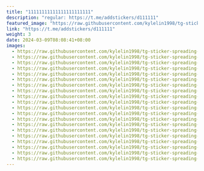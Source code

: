 ```yaml
---
title: "11111111111111111111111"
description: "regular: https://t.me/addstickers/d111111"
featured_image: "https://raw.githubusercontent.com/kylelin1998/tg-sticker-spreading-worldwide-images/main/img/9096fa53-f75e-43ef-8188-01aed8184d8a.jpg"
link: "https://t.me/addstickers/d111111"
weight: 3
date: 2024-03-09T08:08:41+08:00
images:
  - https://raw.githubusercontent.com/kylelin1998/tg-sticker-spreading-worldwide-images/main/img/9096fa53-f75e-43ef-8188-01aed8184d8a.jpg
  - https://raw.githubusercontent.com/kylelin1998/tg-sticker-spreading-worldwide-images/main/img/e0d19a16-52df-451c-ab4e-2840dcaa0277.jpg
  - https://raw.githubusercontent.com/kylelin1998/tg-sticker-spreading-worldwide-images/main/img/a264e7a6-df35-484e-a199-4fe849f59941.jpg
  - https://raw.githubusercontent.com/kylelin1998/tg-sticker-spreading-worldwide-images/main/img/1a4aab71-71fa-4022-9e1d-b5f5d43ab539.jpg
  - https://raw.githubusercontent.com/kylelin1998/tg-sticker-spreading-worldwide-images/main/img/066d6306-d5f4-40b5-87a9-604a0d004cff.jpg
  - https://raw.githubusercontent.com/kylelin1998/tg-sticker-spreading-worldwide-images/main/img/71da2b84-5fec-4d9c-a70b-2bc78fec503d.jpg
  - https://raw.githubusercontent.com/kylelin1998/tg-sticker-spreading-worldwide-images/main/img/7ef516b6-5b74-4b7e-b1fc-1a34b28bf7ff.jpg
  - https://raw.githubusercontent.com/kylelin1998/tg-sticker-spreading-worldwide-images/main/img/7c07bddb-0b07-45b4-9ecd-acdedd2da427.jpg
  - https://raw.githubusercontent.com/kylelin1998/tg-sticker-spreading-worldwide-images/main/img/2a3923c2-1ed5-4ca6-b476-90a914fa5d5a.jpg
  - https://raw.githubusercontent.com/kylelin1998/tg-sticker-spreading-worldwide-images/main/img/6de61918-76b0-428b-831f-daa994a6dddc.jpg
  - https://raw.githubusercontent.com/kylelin1998/tg-sticker-spreading-worldwide-images/main/img/64d19393-36e3-467a-910a-365f12df2457.jpg
  - https://raw.githubusercontent.com/kylelin1998/tg-sticker-spreading-worldwide-images/main/img/5c6c79fd-8c71-48a3-a4c9-f4a6b9477502.jpg
  - https://raw.githubusercontent.com/kylelin1998/tg-sticker-spreading-worldwide-images/main/img/477dc87f-d93f-4c59-b715-c736a6f8cf85.jpg
  - https://raw.githubusercontent.com/kylelin1998/tg-sticker-spreading-worldwide-images/main/img/c0e31ba5-e099-4640-8dc9-1cab98aba750.jpg
  - https://raw.githubusercontent.com/kylelin1998/tg-sticker-spreading-worldwide-images/main/img/f888bb44-a575-4a7f-998f-391027952883.jpg
  - https://raw.githubusercontent.com/kylelin1998/tg-sticker-spreading-worldwide-images/main/img/e000dfc9-d0fb-487c-ab96-fd0429b10eb3.jpg
  - https://raw.githubusercontent.com/kylelin1998/tg-sticker-spreading-worldwide-images/main/img/1874941c-195b-4355-9045-a8efacf0d090.jpg
  - https://raw.githubusercontent.com/kylelin1998/tg-sticker-spreading-worldwide-images/main/img/5bc2363d-d461-4357-89ab-9a5f8f4c90f6.jpg
  - https://raw.githubusercontent.com/kylelin1998/tg-sticker-spreading-worldwide-images/main/img/fc456a79-27a9-4631-9dcc-657159328dde.jpg
  - https://raw.githubusercontent.com/kylelin1998/tg-sticker-spreading-worldwide-images/main/img/52f38144-8766-4111-a6b4-a9b02aa67468.jpg
---
```

